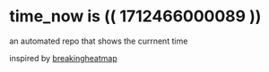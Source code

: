 # time_now is (( 1712466000089 ))

an automated repo that shows the currnent time

inspired by [breakingheatmap](https://github.com/breakingheatmap/breakingheatmap)